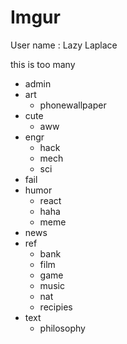 # Imgur

User name : Lazy Laplace 

this is too many 

* admin
* art
  * phonewallpaper
* cute
  * aww
* engr
  * hack 
  * mech
  * sci
* fail 
* humor
  * react
  * haha
  * meme
* news
* ref
  * bank
  * film
  * game
  * music
  * nat
  * recipies
* text
  * philosophy







